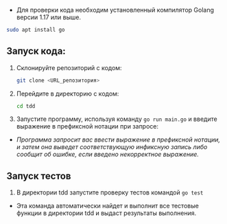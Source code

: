 * Для проверки кода необходим установленный компилятор Golang версии 1.17 или выше.
```bash
sudo apt install go
```

## Запуск кода:

1. Склонируйте репозиторий с кодом:

   ```bash
   git clone <URL_репозитория>
   ```

2. Перейдите в директорию с кодом:
   ```bash
   cd tdd
   ```

3. Запустите программу, используя команду `go run main.go` и введите выражение в префиксной нотации при запросе:

* *Программа запросит вас ввести выражение в префиксной нотации, и затем она выведет соответствующую инфиксную запись либо сообщит об ошибке, если введено некорректное выражение.*

## Запуск тестов

1. В директории tdd запустите проверку тестов командой `go test`

* Эта команда автоматически найдет и выполнит все тестовые функции в директории tdd и выдаст результаты выполнения.

